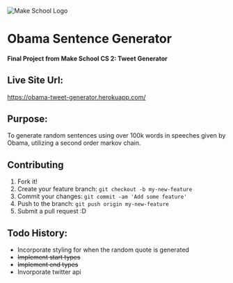 ![Make School Logo](obama_gif.gif)
# Obama Sentence Generator 
#### Final Project from Make School CS 2: Tweet Generator

## Live Site Url:
https://obama-tweet-generator.herokuapp.com/

## Purpose:
To generate random sentences using over 100k words in speeches given by Obama, utilizing a second order markov chain.

## Contributing
1. Fork it!
2. Create your feature branch: `git checkout -b my-new-feature`
3. Commit your changes: `git commit -am 'Add some feature'`
4. Push to the branch: `git push origin my-new-feature`
5. Submit a pull request :D

## Todo History:
* Incorporate styling for when the random quote is generated
* ~~Implement start types~~
* ~~Implement end types~~
* Invorporate twitter api
